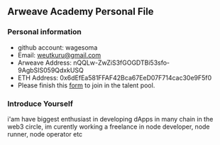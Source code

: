 ## Arweave Academy Personal File

### Personal information

- github account: wagesoma
- Email: weutkuru@gmail.com
- Arweave Address: nQQLw-ZwZiS3fGOGDTBi53sfo-9AgbSIS059QdxkUSQ
- ETH Address: 0x6dEfEa581FFAF42Bca67EeD07F714cac30e9F5f0
- Please finish this [form](https://docs.google.com/forms/d/e/1FAIpQLSfWA5fIIcBgmRppm3jNz5vmf9Mai_QMVil-2pO4r7YKn_Zhtw/viewform?usp=sf_link) to join in the talent pool.

### Introduce Yourself
 i'am have biggest enthusiast in developing dApps in many chain in the web3 circle, im curently working a freelance in node developer, node runner, node operator etc
